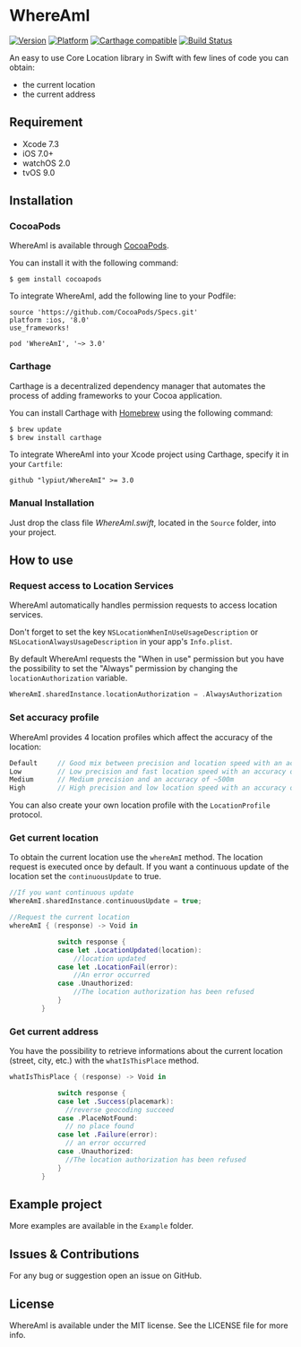 # WhereAmI

[![Version](http://cocoapod-badges.herokuapp.com/v/WhereAmI/badge.png)](http://cocoadocs.org/docsets/WhereAmI)
[![Platform](http://cocoapod-badges.herokuapp.com/p/WhereAmI/badge.png)](http://cocoadocs.org/docsets/WhereAmI)
[![Carthage compatible](https://img.shields.io/badge/Carthage-compatible-4BC51D.svg?style=flat)](https://github.com/Carthage/Carthage)
[![Build Status](https://travis-ci.org/lypiut/WhereAmI.svg?branch=master)](https://travis-ci.org/lypiut/WhereAmI)

An easy to use Core Location library in Swift with few lines of code you can obtain:
- the current location
- the current address


## Requirement

- Xcode 7.3
- iOS 7.0+
- watchOS 2.0
- tvOS 9.0

## Installation

### CocoaPods

WhereAmI is available through [CocoaPods](http://cocoapods.org).  

You can install it with the following command:

```
$ gem install cocoapods
```

To integrate WhereAmI, add the following line to your Podfile:

```
source 'https://github.com/CocoaPods/Specs.git'
platform :ios, '8.0'
use_frameworks!

pod 'WhereAmI', '~> 3.0'
```

### Carthage

Carthage is a decentralized dependency manager that automates the process of adding frameworks to your Cocoa application.

You can install Carthage with [Homebrew](http://brew.sh/) using the following command:

```bash
$ brew update
$ brew install carthage
```

To integrate WhereAmI into your Xcode project using Carthage, specify it in your `Cartfile`:

```
github "lypiut/WhereAmI" >= 3.0
```

### Manual Installation

Just drop the class file *WhereAmI.swift*, located in the `Source` folder, into your project.

## How to use

### Request access to Location Services

WhereAmI automatically handles permission requests to access location services.

Don't forget to set the key `NSLocationWhenInUseUsageDescription` or `NSLocationAlwaysUsageDescription` in your app's `Info.plist`.  

By default WhereAmI requests the "When in use" permission but you have the possibility to set the "Always" permission by changing the `locationAuthorization` variable.

```swift
WhereAmI.sharedInstance.locationAuthorization = .AlwaysAuthorization
```

### Set accuracy profile

WhereAmI provides 4 location profiles which affect the accuracy of the location:

```swift
Default 	// Good mix between precision and location speed with an accuracy of ~200m
Low 		// Low precision and fast location speed with an accuracy of ~2000m
Medium		// Medium precision and an accuracy of ~500m
High		// High precision and low location speed with an accuracy of ~10m
```

You can also create your own location profile with the `LocationProfile` protocol.

### Get current location

To obtain the current location use the `whereAmI` method.
The location request is executed once by default. If you want a continuous update of the location set the `continuousUpdate` to true.

```swift
//If you want continuous update
WhereAmI.sharedInstance.continuousUpdate = true;

//Request the current location
whereAmI { (response) -> Void in

            switch response {
            case let .LocationUpdated(location):
                //location updated
            case let .LocationFail(error):
                //An error occurred
            case .Unauthorized:
                //The location authorization has been refused
            }
        }
```

### Get current address

You have the possibility to retrieve informations about the current location (street, city, etc.) with the `whatIsThisPlace` method.

```swift
whatIsThisPlace { (response) -> Void in

            switch response {
            case let .Success(placemark):
              //reverse geocoding succeed
            case .PlaceNotFound:
              // no place found
            case let .Failure(error):
              // an error occurred
            case .Unauthorized:
              //The location authorization has been refused
            }
        }
```
## Example project

More examples are available in the `Example` folder.

## Issues & Contributions

For any bug or suggestion open an issue on GitHub.

## License

WhereAmI is available under the MIT license. See the LICENSE file for more info.
